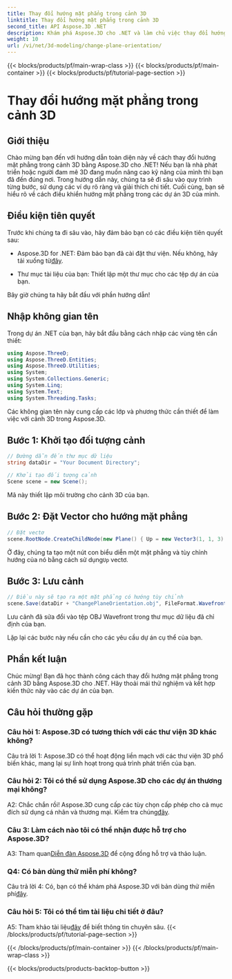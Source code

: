 ```yaml
---
title: Thay đổi hướng mặt phẳng trong cảnh 3D
linktitle: Thay đổi hướng mặt phẳng trong cảnh 3D
second_title: API Aspose.3D .NET
description: Khám phá Aspose.3D cho .NET và làm chủ việc thay đổi hướng mặt phẳng trong cảnh 3D. Hãy làm theo hướng dẫn từng bước của chúng tôi để tích hợp liền mạch.
weight: 10
url: /vi/net/3d-modeling/change-plane-orientation/
---
```


{{< blocks/products/pf/main-wrap-class >}}
{{< blocks/products/pf/main-container >}}
{{< blocks/products/pf/tutorial-page-section >}}

# Thay đổi hướng mặt phẳng trong cảnh 3D

## Giới thiệu

Chào mừng bạn đến với hướng dẫn toàn diện này về cách thay đổi hướng mặt phẳng trong cảnh 3D bằng Aspose.3D cho .NET! Nếu bạn là nhà phát triển hoặc người đam mê 3D đang muốn nâng cao kỹ năng của mình thì bạn đã đến đúng nơi. Trong hướng dẫn này, chúng ta sẽ đi sâu vào quy trình từng bước, sử dụng các ví dụ rõ ràng và giải thích chi tiết. Cuối cùng, bạn sẽ hiểu rõ về cách điều khiển hướng mặt phẳng trong các dự án 3D của mình.

## Điều kiện tiên quyết

Trước khi chúng ta đi sâu vào, hãy đảm bảo bạn có các điều kiện tiên quyết sau:

-  Aspose.3D for .NET: Đảm bảo bạn đã cài đặt thư viện. Nếu không, hãy tải xuống từ[đây](https://releases.aspose.com/3d/net/).

- Thư mục tài liệu của bạn: Thiết lập một thư mục cho các tệp dự án của bạn.

Bây giờ chúng ta hãy bắt đầu với phần hướng dẫn!

## Nhập không gian tên

Trong dự án .NET của bạn, hãy bắt đầu bằng cách nhập các vùng tên cần thiết:

```csharp
using Aspose.ThreeD;
using Aspose.ThreeD.Entities;
using Aspose.ThreeD.Utilities;
using System;
using System.Collections.Generic;
using System.Linq;
using System.Text;
using System.Threading.Tasks;
```

Các không gian tên này cung cấp các lớp và phương thức cần thiết để làm việc với cảnh 3D trong Aspose.3D.

## Bước 1: Khởi tạo đối tượng cảnh

```csharp
// Đường dẫn đến thư mục dữ liệu
string dataDir = "Your Document Directory";

// Khởi tạo đối tượng cảnh
Scene scene = new Scene();
```

Mã này thiết lập môi trường cho cảnh 3D của bạn.

## Bước 2: Đặt Vector cho hướng mặt phẳng

```csharp
// Đặt vectơ
scene.RootNode.CreateChildNode(new Plane() { Up = new Vector3(1, 1, 3) });
```

 Ở đây, chúng ta tạo một nút con biểu diễn một mặt phẳng và tùy chỉnh hướng của nó bằng cách sử dụng`Up` vectơ.

## Bước 3: Lưu cảnh

```csharp
// Điều này sẽ tạo ra một mặt phẳng có hướng tùy chỉnh
scene.Save(dataDir + "ChangePlaneOrientation.obj", FileFormat.WavefrontOBJ);
```

Lưu cảnh đã sửa đổi vào tệp OBJ Wavefront trong thư mục dữ liệu đã chỉ định của bạn.

Lặp lại các bước này nếu cần cho các yêu cầu dự án cụ thể của bạn.

## Phần kết luận

Chúc mừng! Bạn đã học thành công cách thay đổi hướng mặt phẳng trong cảnh 3D bằng Aspose.3D cho .NET. Hãy thoải mái thử nghiệm và kết hợp kiến thức này vào các dự án của bạn.

## Câu hỏi thường gặp

### Câu hỏi 1: Aspose.3D có tương thích với các thư viện 3D khác không?

Câu trả lời 1: Aspose.3D có thể hoạt động liền mạch với các thư viện 3D phổ biến khác, mang lại sự linh hoạt trong quá trình phát triển của bạn.

### Câu hỏi 2: Tôi có thể sử dụng Aspose.3D cho các dự án thương mại không?

 A2: Chắc chắn rồi! Aspose.3D cung cấp các tùy chọn cấp phép cho cả mục đích sử dụng cá nhân và thương mại. Kiểm tra chúng[đây](https://purchase.aspose.com/buy).

### Câu 3: Làm cách nào tôi có thể nhận được hỗ trợ cho Aspose.3D?

 A3: Tham quan[Diễn đàn Aspose.3D](https://forum.aspose.com/c/3d/18) để cộng đồng hỗ trợ và thảo luận.

### Q4: Có bản dùng thử miễn phí không?

 Câu trả lời 4: Có, bạn có thể khám phá Aspose.3D với bản dùng thử miễn phí[đây](https://releases.aspose.com/).

### Câu hỏi 5: Tôi có thể tìm tài liệu chi tiết ở đâu?

 A5: Tham khảo tài liệu[đây](https://reference.aspose.com/3d/net/) để biết thông tin chuyên sâu.
{{< /blocks/products/pf/tutorial-page-section >}}

{{< /blocks/products/pf/main-container >}}
{{< /blocks/products/pf/main-wrap-class >}}

{{< blocks/products/products-backtop-button >}}
